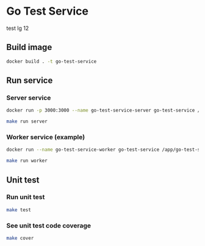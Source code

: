 # Go Test Service

test lg 12
## Build image

```bash
docker build . -t go-test-service 
```

## Run service

### Server service

```bash
docker run -p 3000:3000 --name go-test-service-server go-test-service /app/go-test-service server
```

```bash
make run server
```

### Worker service (example)

```bash
docker run --name go-test-service-worker go-test-service /app/go-test-service worker
```

```bash
make run worker
```

## Unit test

### Run unit test

```bash
make test
```

### See unit test code coverage

```bash
make cover
```
